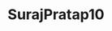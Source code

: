 ---
title: SurajPratap10
github: https://github.com/SurajPratap10
mode: dark
transition: 3s
archetype:
- Animation
- Stats and Metrics
- Badges | Tags | Icons
- Editor’s choice
---